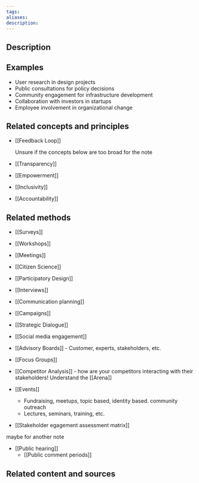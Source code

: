 ```yaml
---
tags: 
aliases: 
description:
---
```


## Description


## Examples 
- User research in design projects
- Public consultations for policy decisions
- Community engagement for infrastructure development
- Collaboration with investors in startups
- Employee involvement in organizational change

## Related concepts and principles
- [[Feedback Loop]]

   Unsure if the concepts below are too broad for the note 
- [[Transparency]]
- [[Empowerment]]
- [[Inclusivity]]
- [[Accountability]]


## Related methods
- [[Surveys]]
- [[Workshops]]
- [[Meetings]]
- [[Citizen Science]]
- [[Participatory Design]]
- [[Interviews]]
- [[Communication planning]]
- [[Campaigns]]
- [[Strategic Dialogue]]
- [[Social media engagement]]
- [[Advisory Boards]] - Customer, experts, stakeholders, etc.
- [[Focus Groups]]
- [[Competitor Analysis]] - how are your competitors interacting with their stakeholders! Understand the [[Arena]]
- [[Events]]
	- Fundraising, meetups, topic based, identity based.  community outreach 
	- Lectures, seminars, training, etc.

- [[Stakeholder egagement assessment matrix]]

 maybe for another note  
- [[Public hearing]]
	- [[Public comment periods]]

## Related content and sources
